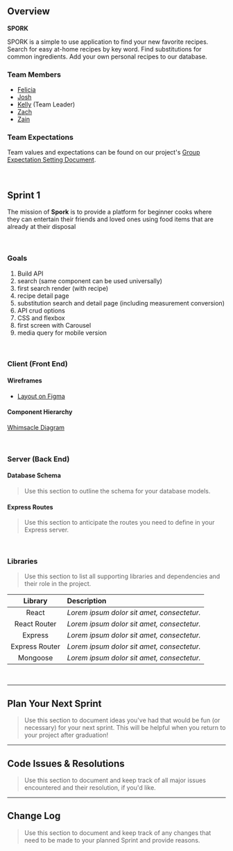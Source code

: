 ## Overview

**SPORK**

SPORK is a simple to use application to find your new favorite recipes. Search for easy at-home recipes by key word. Find substitutions for common ingredients. Add your own personal recipes to our database.

### Team Members

- [Felicia](https://github.com/felicia-csolak)
- [Josh](https://github.com/rizekj12)
- [Kelly](https://github.com/kellymakesstuff) (Team Leader)
- [Zach](https://github.com/zoobieloo88)
- [Zain](https://github.com/zainsattar18)

### Team Expectations
Team values and expectations can be found on our project's [Group Expectation Setting Document](https://github.com/kellymakesstuff/spork/blob/dev/planning.txt).

<br>

## Sprint 1

The mission of **Spork** is to provide a platform for beginner cooks where they can entertain their friends and loved ones using food items that are already at their disposal

<br>

### Goals

1. Build API
2. search (same component can be used universally)
3. first search render (with recipe)
4. recipe detail page 
5. substitution search and detail page (including measurement conversion)
6. API crud options
7. CSS and flexbox
8. first screen with Carousel
9. media query for mobile version

<br>

### Client (Front End)

#### Wireframes

- [Layout on Figma](https://www.figma.com/file/hMdGIyJqlrRW0IC76TyCpm/U3-P3?node-id=0%3A1)


#### Component Hierarchy

[Whimsacle Diagram](https://whimsical.com/5nYPPtJNcw6u8GpJnbNtSR)

<br>

### Server (Back End)

#### Database Schema

> Use this section to outline the schema for your database models.

#### Express Routes

> Use this section to anticipate the routes you need to define in your Express server.

<br>

### Libraries

> Use this section to list all supporting libraries and dependencies and their role in the project.

|    Library     | Description                                |
| :------------: | :----------------------------------------- |
|     React      | _Lorem ipsum dolor sit amet, consectetur._ |
|  React Router  | _Lorem ipsum dolor sit amet, consectetur._ |
|    Express     | _Lorem ipsum dolor sit amet, consectetur._ |
| Express Router | _Lorem ipsum dolor sit amet, consectetur._ |
|    Mongoose    | _Lorem ipsum dolor sit amet, consectetur._ |

<br>

***

## Plan Your Next Sprint

> Use this section to document ideas you've had that would be fun (or necessary) for your next sprint. This will be helpful when you return to your project after graduation!

***

## Code Issues & Resolutions

> Use this section to document and keep track of all major issues encountered and their resolution, if you'd like.

***

## Change Log

> Use this section to document and keep track of any changes that need to be made to your planned Sprint and provide reasons.
